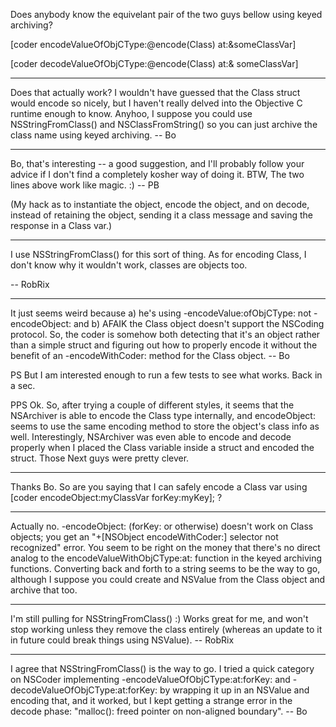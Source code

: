 Does anybody know the equivelant pair of the two guys bellow using keyed archiving?

[coder encodeValueOfObjCType:@encode(Class) at:&someClassVar]

[coder decodeValueOfObjCType:@encode(Class) at:& someClassVar]

----

Does that actually work?  I wouldn't have guessed that the Class struct would encode so nicely, but I haven't really delved into the Objective C runtime enough to know.  Anyhoo, I suppose you could use NSStringFromClass() and NSClassFromString() so you can just archive the class name using keyed archiving.   -- Bo

----

Bo, that's interesting -- a good suggestion, and I'll probably follow your advice if I don't find a completely kosher way of doing it.  BTW, The two lines above work like magic. :) -- PB

(My hack as to instantiate the object, encode the object, and on decode, instead of retaining the object, sending it a class message and saving the response in a Class var.)

----

I use NSStringFromClass() for this sort of thing. As for encoding Class, I don't know why it wouldn't work, classes are objects too.

-- RobRix

----

It just seems weird because a) he's using -encodeValue:ofObjCType: not -encodeObject: and b) AFAIK the Class object doesn't support the NSCoding protocol.  So, the coder is somehow both detecting that it's an object rather than a simple struct and figuring out how to properly encode it without the benefit of an -encodeWithCoder: method for the Class object.  -- Bo

PS  But I am interested enough to run a few tests to see what works.  Back in a sec.

PPS  Ok. So, after trying a couple of different styles, it seems that the NSArchiver is able to encode the Class type internally, and encodeObject: seems to use the same encoding method to store the object's class info as well.  Interestingly, NSArchiver was even able to encode and decode properly when I placed the Class variable inside a struct and encoded the struct.  Those Next guys were pretty clever.

----

Thanks Bo.  So are you saying that I can safely encode a Class var using [coder encodeObject:myClassVar forKey:myKey]; ?

----

Actually no.  -encodeObject: (forKey: or otherwise) doesn't work on Class objects; you get an "+[NSObject encodeWithCoder:] selector not recognized" error.  You seem to be right on the money that there's no direct analog to the encodeValueWithObjCType:at: function in the keyed archiving functions.  Converting back and forth to a string seems to be the way to go, although I suppose you could create and NSValue from the Class object and archive that too.

----

I'm still pulling for NSStringFromClass() :) Works great for me, and won't stop working unless they remove the class entirely (whereas an update to it in future could break things using NSValue). -- RobRix

----

I agree that NSStringFromClass() is the way to go.  I tried a quick category on NSCoder implementing -encodeValueOfObjCType:at:forKey: and -decodeValueOfObjCType:at:forKey: by wrapping it up in an NSValue and encoding that, and it worked, but I kept getting a strange error in the decode phase: "malloc(): freed pointer on non-aligned boundary". -- Bo

